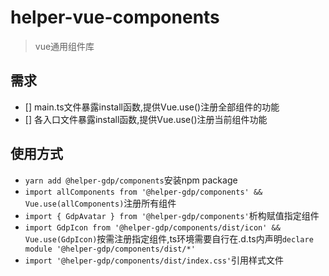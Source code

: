 # helper-vue-components

> vue通用组件库

## 需求

* [] main.ts文件暴露install函数,提供Vue.use()注册全部组件的功能
* [] 各入口文件暴露install函数,提供Vue.use()注册当前组件功能

## 使用方式

* `yarn add @helper-gdp/components`安装npm package
* `import allComponents from '@helper-gdp/components' && Vue.use(allComponents)`注册所有组件
* `import { GdpAvatar } from '@helper-gdp/components'`析构赋值指定组件
* `import GdpIcon from '@helper-gdp/components/dist/icon' && Vue.use(GdpIcon)`按需注册指定组件,ts环境需要自行在.d.ts内声明`declare module '@helper-gdp/components/dist/*'`
* `import '@helper-gdp/components/dist/index.css'`引用样式文件
